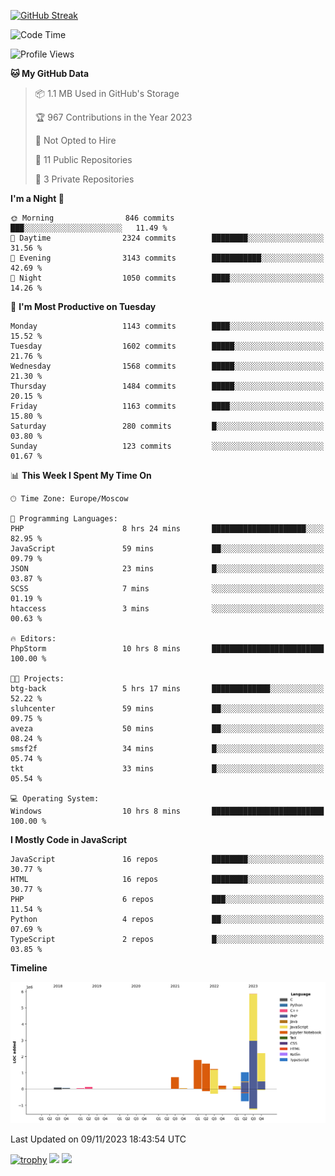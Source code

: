 [![GitHub Streak](https://github-readme-streak-stats.herokuapp.com/?user=yogik10)](https://git.io/streak-stats)
<!--START_SECTION:waka-->
![Code Time](http://img.shields.io/badge/Code%20Time-18%20hrs%204%20mins-blue)

![Profile Views](http://img.shields.io/badge/Profile%20Views-96-blue)

**🐱 My GitHub Data** 

> 📦 1.1 MB Used in GitHub's Storage 
 > 
> 🏆 967 Contributions in the Year 2023
 > 
> 🚫 Not Opted to Hire
 > 
> 📜 11 Public Repositories 
 > 
> 🔑 3 Private Repositories 
 > 
**I'm a Night 🦉** 

```text
🌞 Morning                846 commits         ███░░░░░░░░░░░░░░░░░░░░░░   11.49 % 
🌆 Daytime                2324 commits        ████████░░░░░░░░░░░░░░░░░   31.56 % 
🌃 Evening                3143 commits        ███████████░░░░░░░░░░░░░░   42.69 % 
🌙 Night                  1050 commits        ████░░░░░░░░░░░░░░░░░░░░░   14.26 % 
```
📅 **I'm Most Productive on Tuesday** 

```text
Monday                   1143 commits        ████░░░░░░░░░░░░░░░░░░░░░   15.52 % 
Tuesday                  1602 commits        █████░░░░░░░░░░░░░░░░░░░░   21.76 % 
Wednesday                1568 commits        █████░░░░░░░░░░░░░░░░░░░░   21.30 % 
Thursday                 1484 commits        █████░░░░░░░░░░░░░░░░░░░░   20.15 % 
Friday                   1163 commits        ████░░░░░░░░░░░░░░░░░░░░░   15.80 % 
Saturday                 280 commits         █░░░░░░░░░░░░░░░░░░░░░░░░   03.80 % 
Sunday                   123 commits         ░░░░░░░░░░░░░░░░░░░░░░░░░   01.67 % 
```


📊 **This Week I Spent My Time On** 

```text
🕑︎ Time Zone: Europe/Moscow

💬 Programming Languages: 
PHP                      8 hrs 24 mins       █████████████████████░░░░   82.95 % 
JavaScript               59 mins             ██░░░░░░░░░░░░░░░░░░░░░░░   09.79 % 
JSON                     23 mins             █░░░░░░░░░░░░░░░░░░░░░░░░   03.87 % 
SCSS                     7 mins              ░░░░░░░░░░░░░░░░░░░░░░░░░   01.19 % 
htaccess                 3 mins              ░░░░░░░░░░░░░░░░░░░░░░░░░   00.63 % 

🔥 Editors: 
PhpStorm                 10 hrs 8 mins       █████████████████████████   100.00 % 

🐱‍💻 Projects: 
btg-back                 5 hrs 17 mins       █████████████░░░░░░░░░░░░   52.22 % 
sluhcenter               59 mins             ██░░░░░░░░░░░░░░░░░░░░░░░   09.75 % 
aveza                    50 mins             ██░░░░░░░░░░░░░░░░░░░░░░░   08.24 % 
smsf2f                   34 mins             █░░░░░░░░░░░░░░░░░░░░░░░░   05.74 % 
tkt                      33 mins             █░░░░░░░░░░░░░░░░░░░░░░░░   05.54 % 

💻 Operating System: 
Windows                  10 hrs 8 mins       █████████████████████████   100.00 % 
```

**I Mostly Code in JavaScript** 

```text
JavaScript               16 repos            ████████░░░░░░░░░░░░░░░░░   30.77 % 
HTML                     16 repos            ████████░░░░░░░░░░░░░░░░░   30.77 % 
PHP                      6 repos             ███░░░░░░░░░░░░░░░░░░░░░░   11.54 % 
Python                   4 repos             ██░░░░░░░░░░░░░░░░░░░░░░░   07.69 % 
TypeScript               2 repos             █░░░░░░░░░░░░░░░░░░░░░░░░   03.85 % 
```



**Timeline**

![Lines of Code chart](https://raw.githubusercontent.com/Yogik10/Yogik10/main/assets/bar_graph.png)


 Last Updated on 09/11/2023 18:43:54 UTC
<!--END_SECTION:waka-->
[![trophy](https://github-profile-trophy.vercel.app/?username=yogik10)](https://github.com/ryo-ma/github-profile-trophy)
![](https://github-profile-summary-cards.vercel.app/api/cards/profile-details?username=yogik10&theme=solarized_dark)
![](https://github-profile-summary-cards.vercel.app/api/cards/most-commit-language?username=yogik10&theme=solarized_dark)


